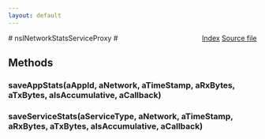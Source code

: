 ```yaml
---
layout: default
---
```

<div class='links' style='float:right'><a href="../index.html">Index</a>
<a href="http://dxr.mozilla.org/mozilla-central/source/dom/network/interfaces/nsINetworkStatsServiceProxy.idl">Source file</a>
</div>
# nsINetworkStatsServiceProxy #

## Methods ##

### saveAppStats(aAppId, aNetwork, aTimeStamp, aRxBytes, aTxBytes, aIsAccumulative, aCallback) ###

### saveServiceStats(aServiceType, aNetwork, aTimeStamp, aRxBytes, aTxBytes, aIsAccumulative, aCallback) ###
